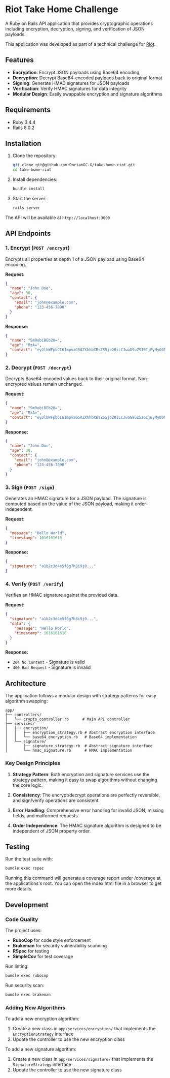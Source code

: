 # Riot Take Home Challenge

A Ruby on Rails API application that provides cryptographic operations including encryption, decryption, signing, and verification of JSON payloads.

This application was developed as part of a technical challenge for [Riot](https://tryriot.com/fr/).

## Features

- **Encryption**: Encrypt JSON payloads using Base64 encoding
- **Decryption**: Decrypt Base64-encoded payloads back to original format
- **Signing**: Generate HMAC signatures for JSON payloads
- **Verification**: Verify HMAC signatures for data integrity
- **Modular Design**: Easily swappable encryption and signature algorithms

## Requirements

- Ruby 3.4.4
- Rails 8.0.2

## Installation

1. Clone the repository:

   ```bash
   git clone git@github.com:DorianGC-G/take-home-riot.git
   cd take-home-riot
   ```

2. Install dependencies:

   ```bash
   bundle install
   ```

3. Start the server:
   ```bash
   rails server
   ```

The API will be available at `http://localhost:3000`

## API Endpoints

### 1. Encrypt (`POST /encrypt`)

Encrypts all properties at depth 1 of a JSON payload using Base64 encoding.

**Request:**

```json
{
  "name": "John Doe",
  "age": 30,
  "contact": {
    "email": "john@example.com",
    "phone": "123-456-7890"
  }
}
```

**Response:**

```json
{
  "name": "Sm9obiBEb2U=",
  "age": "MzA=",
  "contact": "eyJlbWFpbCI6ImpvaG5AZXhhbXBsZS5jb20iLCJwaG9uZSI6IjEyMy00NTYtNzg5MCJ9"
}
```

### 2. Decrypt (`POST /decrypt`)

Decrypts Base64-encoded values back to their original format. Non-encrypted values remain unchanged.

**Request:**

```json
{
  "name": "Sm9obiBEb2U=",
  "age": "MzA=",
  "contact": "eyJlbWFpbCI6ImpvaG5AZXhhbXBsZS5jb20iLCJwaG9uZSI6IjEyMy00NTYtNzg5MCJ9"
}
```

**Response:**

```json
{
  "name": "John Doe",
  "age": 30,
  "contact": {
    "email": "john@example.com",
    "phone": "123-456-7890"
  }
}
```

### 3. Sign (`POST /sign`)

Generates an HMAC signature for a JSON payload. The signature is computed based on the value of the JSON payload, making it order-independent.

**Request:**

```json
{
  "message": "Hello World",
  "timestamp": 1616161616
}
```

**Response:**

```json
{
  "signature": "a1b2c3d4e5f6g7h8i9j0..."
}
```

### 4. Verify (`POST /verify`)

Verifies an HMAC signature against the provided data.

**Request:**

```json
{
  "signature": "a1b2c3d4e5f6g7h8i9j0...",
  "data": {
    "message": "Hello World",
    "timestamp": 1616161616
  }
}
```

**Response:**

- `204 No Content` - Signature is valid
- `400 Bad Request` - Signature is invalid

## Architecture

The application follows a modular design with strategy patterns for easy algorithm swapping:

```
app/
├── controllers/
│   └── crypto_controller.rb      # Main API controller
├── services/
│   ├── encryption/
│   │   ├── encryption_strategy.rb # Abstract encryption interface
│   │   └── base64_encryption.rb   # Base64 implementation
│   └── signature/
│       ├── signature_strategy.rb  # Abstract signature interface
│       └── hmac_signature.rb      # HMAC implementation
```

### Key Design Principles

1. **Strategy Pattern**: Both encryption and signature services use the strategy pattern, making it easy to swap algorithms without changing the core logic.

2. **Consistency**: The encrypt/decrypt operations are perfectly reversible, and sign/verify operations are consistent.

3. **Error Handling**: Comprehensive error handling for invalid JSON, missing fields, and malformed requests.

4. **Order Independence**: The HMAC signature algorithm is designed to be independent of JSON property order.

## Testing

Run the test suite with:

```bash
bundle exec rspec
```

Running this command will generate a coverage report under /coverage at the applications's root.
You can open the index.html file in a browser to get more details.

## Development

### Code Quality

The project uses:

- **RuboCop** for code style enforcement
- **Brakeman** for security vulnerability scanning
- **RSpec** for testing
- **SimpleCov** for test coverage

Run linting:

```bash
bundle exec rubocop
```

Run security scan:

```bash
bundle exec brakeman
```

### Adding New Algorithms

To add a new encryption algorithm:

1. Create a new class in `app/services/encryption/` that implements the `EncryptionStrategy` interface
2. Update the controller to use the new encryption class

To add a new signature algorithm:

1. Create a new class in `app/services/signature/` that implements the `SignatureStrategy` interface
2. Update the controller to use the new signature class
